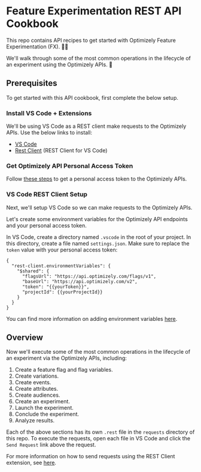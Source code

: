 # Feature Experimentation REST API Cookbook

This repo contains API recipes to get started with Optimizely Feature Experimentation (FX). 👩‍🍳

We'll walk through some of the most common operations in the lifecycle of an experiment using the Optimizely APIs. 🧪

## Prerequisites

To get started with this API cookbook, first complete the below setup.

### Install VS Code + Extensions

We'll be using VS Code as a REST client make requests to the Optimizely APIs. Use the below links to install:

- [VS Code](https://code.visualstudio.com/download)
- [Rest Client](https://marketplace.visualstudio.com/items?itemName=humao.rest-client) (REST Client for VS Code)

### Get Optimizely API Personal Access Token

Follow [these steps](https://docs.developers.optimizely.com/feature-experimentation/docs/using-the-rest-api#generate-a-token) to get a personal access token to the Optimizely APIs.

### VS Code REST Client Setup

Next, we'll setup VS Code so we can make requests to the Optimizely APIs.

Let's create some environment variables for the Optimizely API endpoints and your personal access token.

In VS Code, create a directory named `.vscode` in the root of your project. In this directory, create a file named `settings.json`. Make sure to replace the `token` value with your personal access token:

```
{
  "rest-client.environmentVariables": {
    "$shared": {
      "flagsUrl": "https://api.optimizely.com/flags/v1",
      "baseUrl": "https://api.optimizely.com/v2",
      "token": "{{yourToken}}",
      "projectId": {{yourProjectId}}
    }
  }
}
```

You can find more information on adding environment variables [here](https://github.com/Huachao/vscode-restclient).

## Overview

Now we'll execute some of the most common operations in the lifecycle of an experiment via the Optimizely APIs, including:

1. Create a feature flag and flag variables.
2. Create variations.
3. Create events.
4. Create attributes.
5. Create audiences.
6. Create an experiment.
7. Launch the experiment.
8. Conclude the experiment.
9. Analyze results.

Each of the above sections has its own `.rest` file in the `requests` directory of this repo. To execute the requests, open each file in VS Code and click the `Send Request` link above the request.

For more information on how to send requests using the REST Client extension, see [here](https://marketplace.visualstudio.com/items?itemName=humao.rest-client#usage).
